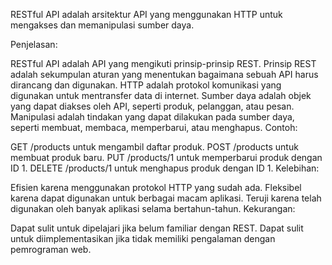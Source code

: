 RESTful API adalah arsitektur API yang menggunakan HTTP untuk mengakses dan memanipulasi sumber daya.

Penjelasan:

RESTful API adalah API yang mengikuti prinsip-prinsip REST.
Prinsip REST adalah sekumpulan aturan yang menentukan bagaimana sebuah API harus dirancang dan digunakan.
HTTP adalah protokol komunikasi yang digunakan untuk mentransfer data di internet.
Sumber daya adalah objek yang dapat diakses oleh API, seperti produk, pelanggan, atau pesan.
Manipulasi adalah tindakan yang dapat dilakukan pada sumber daya, seperti membuat, membaca, memperbarui, atau menghapus.
Contoh:

GET /products untuk mengambil daftar produk.
POST /products untuk membuat produk baru.
PUT /products/1 untuk memperbarui produk dengan ID 1.
DELETE /products/1 untuk menghapus produk dengan ID 1.
Kelebihan:

Efisien karena menggunakan protokol HTTP yang sudah ada.
Fleksibel karena dapat digunakan untuk berbagai macam aplikasi.
Teruji karena telah digunakan oleh banyak aplikasi selama bertahun-tahun.
Kekurangan:

Dapat sulit untuk dipelajari jika belum familiar dengan REST.
Dapat sulit untuk diimplementasikan jika tidak memiliki pengalaman dengan pemrograman web.
